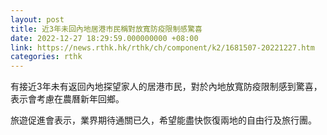 ```yaml
---
layout: post
title: 近3年未回內地居港市民稱對放寬防疫限制感驚喜
date: 2022-12-27 18:29:59.000000000 +08:00
link: https://news.rthk.hk/rthk/ch/component/k2/1681507-20221227.htm
categories: rthk
---
```


有接近3年未有返回內地探望家人的居港市民，對於內地放寬防疫限制感到驚喜，表示會考慮在農曆新年回鄉。

旅遊促進會表示，業界期待通關已久，希望能盡快恢復兩地的自由行及旅行團。
